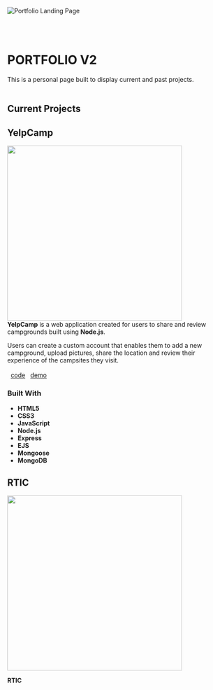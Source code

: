 ![Portfolio Landing Page](https://user-images.githubusercontent.com/31117834/132765801-53d90134-8b6b-4e1e-96a0-1b6d5a99625d.png)

<br>
<br>

# PORTFOLIO V2

This is a personal page built to display current and past projects. 
<br>
<br>
## Current Projects


## YelpCamp
<img src="https://user-images.githubusercontent.com/31117834/132883886-cc577afc-dc0e-478a-ab06-873dd1b31312.png" width="400">
<br>
<b>YelpCamp</b> is a web application created for users to share and review campgrounds built using <b>Node.js</b>.

Users can create a custom account that enables them to add a new campground, upload pictures, share the location and review their experience of the campsites they visit.<br><br>
&nbsp; [code](https://github.com/ZMoberg/YelpCamp) &nbsp; [demo](https://murmuring-castle-93653.herokuapp.com)

### Built With

* **HTML5** 
* **CSS3** 
* **JavaScript** 
* **Node.js** 
* **Express**
* **EJS**
* **Mongoose**
* **MongoDB** 

## RTIC 
<img src="https://user-images.githubusercontent.com/31117834/132909201-ed17b0b6-73eb-4965-bec6-adf793fcb0b9.png" width="400">
<br>

**RTIC** 





